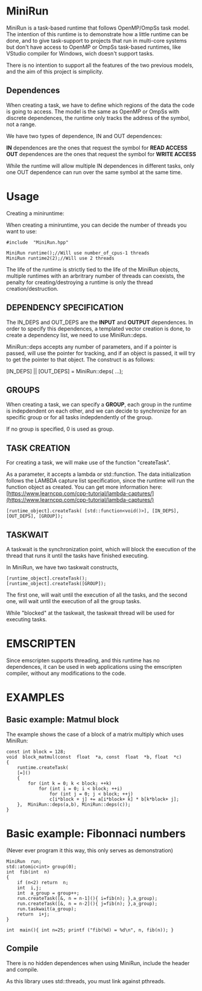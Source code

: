 
# MiniRun

MiniRun is a task-based runtime that follows OpenMP/OmpSs task model. The intention of this runtime is to demonstrate how a little runtime can be done, and to give task-support to projects that run in  multi-core systems but don't have access to OpenMP or OmpSs task-based runtimes, like VStudio compiler for Windows, wich doesn't support tasks.

There is no intention to support all the features of the two previous models, and the aim of this project is simplicity.  

## Dependences

When creating a task, we have to define which regions of the data the code is going to access. The model is the same as OpenMP or OmpSs with discrete dependences, the runtime only tracks the address of the symbol, not a range.

We have two types of dependence, IN and OUT dependences:

**IN** dependences are the ones that request the symbol for **READ ACCESS**
**OUT** dependences are the ones that request the symbol for **WRITE ACCESS**

While the runtime will allow multiple IN dependences in different tasks, only one OUT dependence can run over the same symbol at the same time.

# Usage

Creating a miniruntime:

When creating a miniruntime, you can decide the number of threads you want to use:


    #include  "MiniRun.hpp"
	
	MiniRun runtime();//Will use number_of_cpus-1 threads
	MiniRun runtime2(2);//Will use 2 threads
The life of the runtime is strictly tied to the life of the MiniRun objects, multiple runtimes with an arbritrary number of threads can coexists, the penalty for creating/destroying a runtime is only the thread creation/destruction.
	 


## DEPENDENCY SPECIFICATION
The IN_DEPS and OUT_DEPS are the **INPUT** and **OUTPUT** dependences. In order to specify this dependences, a templated vector creation is done, to create a dependency list, we need to use MiniRun::deps.

MiniRun::deps accepts any number of parameters, and if a pointer is passed, will use the pointer for tracking, and if an object is passed, it will try to get the pointer to that object. The construct is as follows:
 
[IN_DEPS] || [OUT_DEPS]  =      MiniRun::deps( <obj1>...); 

## GROUPS

When creating a task, we can specify a **GROUP**,  each group in the runtime is indepdendent on each other, and we can decide to synchronize for an specific group or for all tasks indepdendently of the group.

If no group is specified, 0 is used as group.

## TASK CREATION
For creating a task, we will make use of the function "createTask". 

As a parameter, it accepts a lambda or  std::function. The data initialization follows the LAMBDA capture list specification, since the runtime will run the function object as created. You can get more information here: [https://www.learncpp.com/cpp-tutorial/lambda-captures/](https://www.learncpp.com/cpp-tutorial/lambda-captures/)

    [runtime_object].createTask( [std::function<void()>], [IN_DEPS], [OUT_DEPS], [GROUP]); 

## TASKWAIT

A taskwait is the synchronization point, which will block the execution of the thread that runs it until the tasks have finished executing. 

In MiniRun, we have two taskwait constructs, 
 
    [runtime_object].createTask(); 
    [runtime_object].createTask([GROUP]); 

The first one, will wait until the execution of all the tasks, and the second one, will wait until the execution of all the group tasks.

While "blocked" at the taskwait, the taskwait thread will be used for executing tasks.

# EMSCRIPTEN

Since emscripten supports threading, and this runtime has no dependences, it can be used in web applications using the emscripten compiler, without any modifications to the code.

# EXAMPLES
  ## Basic example: Matmul block
The example shows the case of a block of a matrix multiply which uses MiniRun:

      
	const int block = 128;
	void  block_matmul(const  float  *a, const  float  *b, float  *c)
	{
		runtime.createTask(
		[=]()
		{
			for (int k = 0; k < block; ++k)
				for (int i = 0; i < block; ++i)
					for (int j = 0; j < block; ++j)
					c[i*block + j] += a[i*block+ k] * b[k*block+ j];
		}, 	MiniRun::deps(a,b), MiniRun::deps(c));
	}
	

# Basic example: Fibonnaci numbers
(Never ever program it this way, this only serves as demonstration)

    MiniRun  run;
    std::atomic<int> group(0);
    int  fib(int  n)  
    {
        if (n<2) return  n;   
        int  i,j;
	    int  a_group = group++;
	    run.createTask([&, n = n-1](){ i=fib(n); },a_group);
	    run.createTask([&, n = n-2](){ j=fib(n); },a_group);
	    run.taskwait(a_group);
	    return  i+j;
    }
    
    int  main(){ int n=25; printf ("fib(%d) = %d\n", n, fib(n)); }


## Compile

There is no hidden dependences when using MiniRun, include the header and compile.

 As this library uses std::threads, you must link against pthreads.


